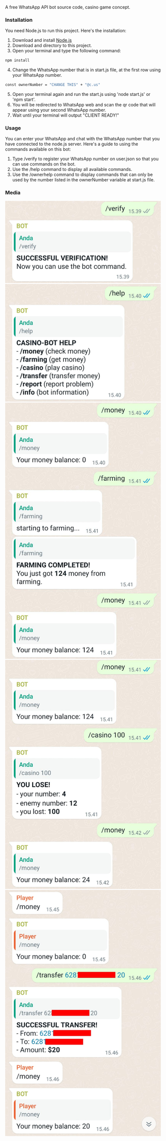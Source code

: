 A free WhatsApp API bot source code, casino game concept.

### Installation
You need Node.js to run this project.
Here's the installation:
1. Download and install [Node.js](https://nodejs.org/en/download/)
2. Download and directory to this project.
3. Open your terminal and type the following command:
  ```sh
  npm install
  ```
4. Change the WhatsApp number that is in start.js file, at the first row using your WhatsApp number.
  ```sh
  const ownerNumber = "CHANGE THIS" + "@c.us"
  ```
5. Open your terminal again and run the start.js using 'node start.js' or 'npm start'.
6. You will be redirected to WhatsApp web and scan the qr code that will appear using your second WhatsApp number.
7. Wait until your terminal will output "CLIENT READY!"

### Usage
You can enter your WhatsApp and chat with the WhatsApp number that you have connected to the node.js server.
Here's a guide to using the commands available on this bot:
1. Type /verify to register your WhatsApp number on user.json so that you can use commands on the bot.
2. Use the /help command to display all available commands.
3. Use the /ownerhelp command to display commands that can only be used by the number listed in the ownerNumber variable at start.js file.

### Media
![IMAGE](./media/p1.jpeg)
![IMAGE](./media/p2.jpeg)
![IMAGE](./media/p3.jpeg)
![IMAGE](./media/p4.jpeg)
![IMAGE](./media/p5.jpeg)
